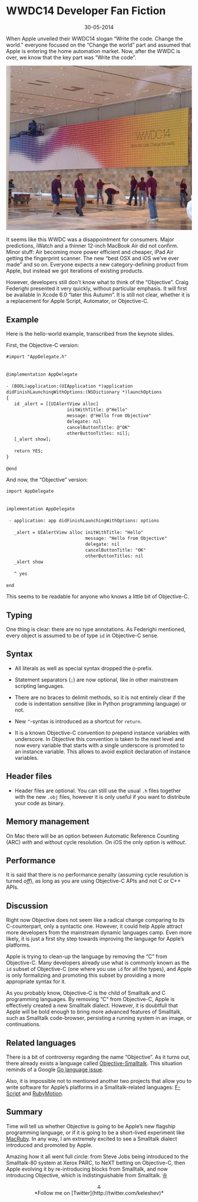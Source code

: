 WWDC14 Developer Fan Fiction
============================

<center>30-05-2014</center>

When Apple unveiled their WWDC14 slogan
“Write the code. Change the world.”
everyone focused on the “Change the world” part and
assumed that Apple is entering the home
automation market. Now, after the WWDC is over,
we know that the key part was “Write the code”.

<center><img src='/wwdc14.jpg'></center>

It seems like this WWDC was a disappointment for consumers.
Major predictions, iWatch and a thinner 12-inch
MacBook Air did not confirm.
Minor stuff:
Air becoming more power efficient and cheaper, iPad Air
getting the fingerprint scanner. The new “best OSX and
iOS we’ve ever made” and so on.
Everyone expects a new category-defining product
from Apple, but instead we got iterations of
existing products.

However, developers still don't know what to think
of the “Objective”. Craig Federighi presented it
very quickly, without particular emphasis.
It will first be available in
Xcode 6.0 “later this Autumn”. It is still not clear,
whether it is a replacement for Apple Script, Automator,
or Objective-C.

Example
-------

Here is the hello-world example, transcribed from the
keynote slides.

First, the Objective-C version:

    #import "AppDelegate.h"


    @implementation AppDelegate

    - (BOOL)application:(UIApplication *)application
    didFinishLaunchingWithOptions:(NSDictionary *)launchOptions
    {
       id _alert = [[UIAlertView alloc]
                           initWithTitle: @"Hello"
                           message: @"Hello from Objective"
                           delegate: nil
                           cancelButtonTitle: @"OK"
                           otherButtonTitles: nil];
       [_alert show];

       return YES;
    }

    @end

And now, the “Objective” version:

    import AppDelegate


    implementation AppDelegate

     - application: app didFinishLaunchingWithOptions: options

       _alert = UIAlertView alloc initWithTitle: "Hello"
                                  message: "Hello from Objective"
                                  delegate: nil
                                  cancelButtonTitle: "OK"
                                  otherButtonTitles: nil
       _alert show

       ^ yes

    end

This seems to be readable for anyone who knows a little
bit of Objective-C.

Typing
------

One thing is clear: there are no type annotations.  As
Federighi mentioned, every object is assumed to be of
type `id` in Objective-C sense.

Syntax
------

- All literals as well as special syntax dropped the
  `@`-prefix.

- Statement separators (`;`) are now optional, like in
  other mainstream scripting languages.

- There are no braces to delimit methods, so it is not
  entirely clear if the code is indentation sensitive (like
  in Python programming language) or not.

- New `^`-syntax is introduced as a shortcut for `return`.

- It is a known Objective-C convention to prepend instance
  variables with underscore. In Objective this convention
  is taken to the next level and now every variable
  that starts with a single underscore is promoted to an
  instance variable. This allows to avoid explicit
  declaration of instance variables.

Header files
------------

- Header files are optional. You can still use the usual
  `.h` files together with the new `.obj` files, however
  it is only useful if you want to distribute your code as
  binary.

Memory management
-----------------

On Mac there will be an option between Automatic Reference
Counting (ARC) *with* and *without* cycle resolution. On iOS
the only option is *without*.

Performance
-----------

It is said that there is no performance penalty (assuming
cycle resulution is turned *off*), as long as you are using
Objective-C APIs and not C or C++ APIs.

Discussion
----------

Right now Objective does not seem like a radical change
comparing to its C-counterpart, only a syntactic one.
However, it could help Apple attract more developers
from the mainstream dynamic languages camp. Even more likely, it
is just a first shy step towards improving the language
for Apple’s platforms.

Apple is trying to clean-up the language
by removing the “C” from Objective-C. Many developers
already use what is commonly known as the `id`
subset of Objective-C (one where you use `id` for
all the types), and Apple is only formalizing and
promoting this subset by providing a more appropriate
syntax for it.

As you probably know, Objective-C is the child of
Smalltalk and C programming languages. By removing
“C” from Objective-C, Apple is effectively created
a new Smalltalk dialect.  However, it is
doubtfull that Apple will be bold enough to bring
more advanced features of Smalltalk, such as
Smalltalk code-browser, persisting a running system
in an image, or continuations.

Related languages
-----------------

There is a bit of controversy regarding the name
“Objective”. As it turns out, there already exists
a language called [Objective-Smalltalk](http://objective.st/).
This situation reminds of a Google [Go language issue](https://code.google.com/p/go/issues/detail?id=9).

Also, it is impossible not to mentioned another
two projects that allow you to write software for
Apple’s platforms in a Smalltalk-related languages:
[F-Script](http://www.fscript.org/) and
[RubyMotion](http://www.rubymotion.com/).

Summary
-------

Time will tell us whether Objective is going to be Apple’s new
flagship programming language, or if it is going to be
a short-lived experiment like [MacRuby](http://www.macruby.org/).
In any way, I am extremely excited to see a Smalltalk
dialect introduced and promoted by Apple.

Amazing how it all went full circle: from Steve Jobs
being introduced to the Smalltalk-80 system at Xerox PARC,
to NeXT betting on Objective-C, then Apple evolving
it by re-introducing blocks from Smalltalk, and
now introducing Objective, which is
indistinguishable from Smalltalk. [&#9991;](/ "Home")

<center>&#8258;</center>

<center markdown="1">
*Follow me on [Twitter](http://twitter.com/keleshev)*
</center>


